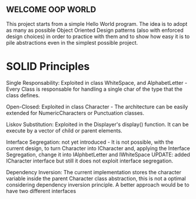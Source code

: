 ## WELCOME OOP WORLD

This project starts from a simple Hello World program. The idea is to adopt as many as possible Object Oriented Design patterns (also with enforced design choices) in order to practice with them and to show how easy it is to pile abstractions even in the simplest possible project.

# SOLID Principles

Single Responsability:
Exploited in class WhiteSpace, and AlphabetLetter - Every Class is responsable for handling a single char of the type that the class defines.

Open-Closed:
Exploited in class Character - The architecture can be easily extended for NumericCharacters or Punctuation classes.

Liskov Substitution:
Exploited in the Displayer's display() function. It can be execute by a vector of child or parent elements.

Interface Segregation:
not yet introduced - It is not possible, with the current design, to turn Character into ICharacter and, applying the Interface Segregation, change it into IAlphbetLetter and IWhiteSpace
UPDATE: added ICharacter interface but still it does not exploit interface segregation.

Dependency Inversion:
The current implementation stores the character variable inside the parent Character class abstraction, this is not a optimal considering dependency inversion principle. A better approach would be to have two different interfaces 





